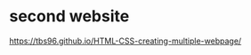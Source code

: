 # second website
<a href = "https://tbs96.github.io/HTML-CSS-creating-multiple-webpage/" target = "_blank">https://tbs96.github.io/HTML-CSS-creating-multiple-webpage/</a>
